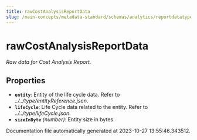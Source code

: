 ```yaml
---
title: rawCostAnalysisReportData
slug: /main-concepts/metadata-standard/schemas/analytics/reportdatatype/rawcostanalysisreportdata
---
```


# rawCostAnalysisReportData

*Raw data for Cost Analysis Report.*

## Properties

- **`entity`**: Entity of the life cycle data. Refer to *../../type/entityReference.json*.
- **`lifeCycle`**: Life Cycle data related to the entity. Refer to *../../type/lifeCycle.json*.
- **`sizeInByte`** *(number)*: Entity size in bytes.


Documentation file automatically generated at 2023-10-27 13:55:46.343512.
